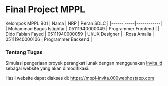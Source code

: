 # Final Project MPPL
Kelompok MPPL B01
| Nama | NRP | Peran SDLC |
|------|-----|------------|
| Muhammad Bagus Istighfar | 05111940000049 | Programmer Frontend |
| Dido Fabian Fayed | 05111940000059 | UI/UX Designer |
| Rosa Amalia | 05111940000106 | Programmer Backend |

### Tentang Tugas
Simulasi pengerjaan proyek perangkat lunak dengan menggunakan [Invita.id](invita.id) sebagai website yang akan dimodifikasi.

Hasil website dapat diakses di: https://mppl-invita.000webhostapp.com
